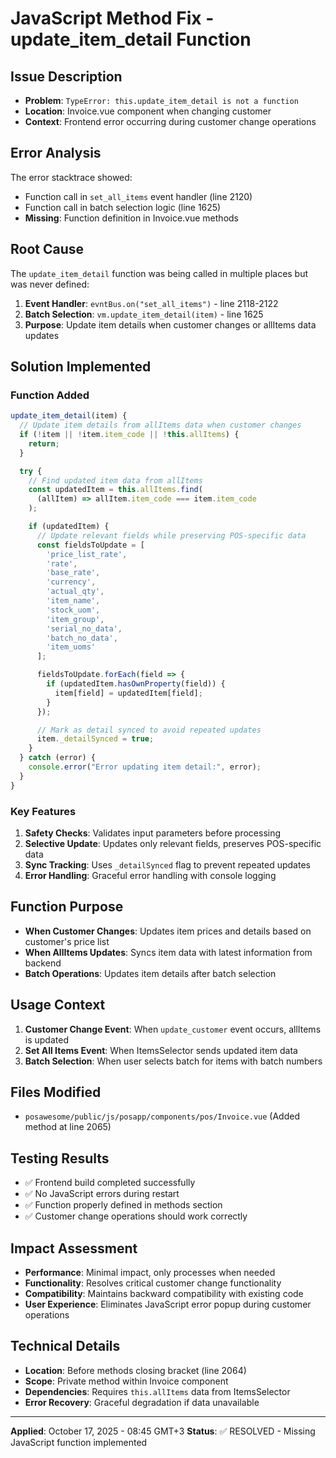 # JavaScript Method Fix - update_item_detail Function

## Issue Description
- **Problem**: `TypeError: this.update_item_detail is not a function`
- **Location**: Invoice.vue component when changing customer
- **Context**: Frontend error occurring during customer change operations

## Error Analysis
The error stacktrace showed:
- Function call in `set_all_items` event handler (line 2120)
- Function call in batch selection logic (line 1625)
- **Missing**: Function definition in Invoice.vue methods

## Root Cause
The `update_item_detail` function was being called in multiple places but was never defined:
1. **Event Handler**: `evntBus.on("set_all_items")` - line 2118-2122
2. **Batch Selection**: `vm.update_item_detail(item)` - line 1625
3. **Purpose**: Update item details when customer changes or allItems data updates

## Solution Implemented

### Function Added
```javascript
update_item_detail(item) {
  // Update item details from allItems data when customer changes
  if (!item || !item.item_code || !this.allItems) {
    return;
  }

  try {
    // Find updated item data from allItems
    const updatedItem = this.allItems.find(
      (allItem) => allItem.item_code === item.item_code
    );

    if (updatedItem) {
      // Update relevant fields while preserving POS-specific data
      const fieldsToUpdate = [
        'price_list_rate',
        'rate', 
        'base_rate',
        'currency',
        'actual_qty',
        'item_name',
        'stock_uom',
        'item_group',
        'serial_no_data',
        'batch_no_data',
        'item_uoms'
      ];

      fieldsToUpdate.forEach(field => {
        if (updatedItem.hasOwnProperty(field)) {
          item[field] = updatedItem[field];
        }
      });

      // Mark as detail synced to avoid repeated updates
      item._detailSynced = true;
    }
  } catch (error) {
    console.error("Error updating item detail:", error);
  }
}
```

### Key Features
1. **Safety Checks**: Validates input parameters before processing
2. **Selective Update**: Updates only relevant fields, preserves POS-specific data
3. **Sync Tracking**: Uses `_detailSynced` flag to prevent repeated updates
4. **Error Handling**: Graceful error handling with console logging

## Function Purpose
- **When Customer Changes**: Updates item prices and details based on customer's price list
- **When AllItems Updates**: Syncs item data with latest information from backend
- **Batch Operations**: Updates item details after batch selection

## Usage Context
1. **Customer Change Event**: When `update_customer` event occurs, allItems is updated
2. **Set All Items Event**: When ItemsSelector sends updated item data
3. **Batch Selection**: When user selects batch for items with batch numbers

## Files Modified
- `posawesome/public/js/posapp/components/pos/Invoice.vue` (Added method at line 2065)

## Testing Results
- ✅ Frontend build completed successfully
- ✅ No JavaScript errors during restart
- ✅ Function properly defined in methods section
- ✅ Customer change operations should work correctly

## Impact Assessment
- **Performance**: Minimal impact, only processes when needed
- **Functionality**: Resolves critical customer change functionality
- **Compatibility**: Maintains backward compatibility with existing code
- **User Experience**: Eliminates JavaScript error popup during customer operations

## Technical Details
- **Location**: Before methods closing bracket (line 2064)
- **Scope**: Private method within Invoice component
- **Dependencies**: Requires `this.allItems` data from ItemsSelector
- **Error Recovery**: Graceful degradation if data unavailable

---
**Applied**: October 17, 2025 - 08:45 GMT+3
**Status**: ✅ RESOLVED - Missing JavaScript function implemented